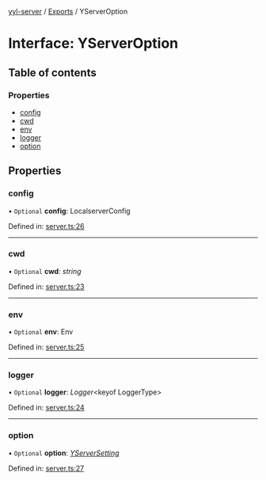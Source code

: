 [yyl-server](../README.md) / [Exports](../modules.md) / YServerOption

# Interface: YServerOption

## Table of contents

### Properties

- [config](yserveroption.md#config)
- [cwd](yserveroption.md#cwd)
- [env](yserveroption.md#env)
- [logger](yserveroption.md#logger)
- [option](yserveroption.md#option)

## Properties

### config

• `Optional` **config**: LocalserverConfig

Defined in: [server.ts:26](https://github.com/yyl-team/yyl-server/blob/b7b1b5d/src/server.ts#L26)

___

### cwd

• `Optional` **cwd**: *string*

Defined in: [server.ts:23](https://github.com/yyl-team/yyl-server/blob/b7b1b5d/src/server.ts#L23)

___

### env

• `Optional` **env**: Env

Defined in: [server.ts:25](https://github.com/yyl-team/yyl-server/blob/b7b1b5d/src/server.ts#L25)

___

### logger

• `Optional` **logger**: *Logger*<keyof LoggerType\>

Defined in: [server.ts:24](https://github.com/yyl-team/yyl-server/blob/b7b1b5d/src/server.ts#L24)

___

### option

• `Optional` **option**: [*YServerSetting*](yserversetting.md)

Defined in: [server.ts:27](https://github.com/yyl-team/yyl-server/blob/b7b1b5d/src/server.ts#L27)
